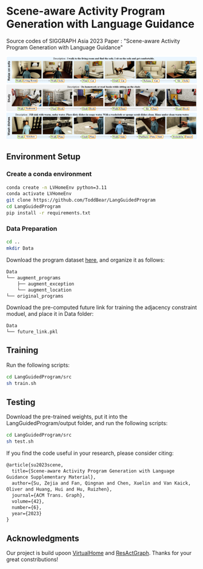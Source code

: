 # Scene-aware Activity Program Generation with Language Guidance
Source codes of SIGGRAPH Asia 2023 Paper : "Scene-aware Activity Program Generation with Language Guidance"

![overview](./asset/teaser.png)

## Environment Setup

### Create a conda environment

```bash
conda create -n LVHomeEnv python=3.11
conda activate LVHomeEnv
git clone https://github.com/ToddBear/LangGuidedProgram
cd LangGuidedProgram
pip install -r requirements.txt
```

### Data Preparation

```bash
cd ..
mkdir Data
```

Download the program dataset [here](http://virtual-home.org), and organize it as follows:

```
Data
└── augment_programs
    ├── augment_exception
    └── augment_location
└── original_programs
```

Download the pre-computed future link for training the adjacency constraint moduel, and place it in Data folder:

```
Data
└── future_link.pkl
```

## Training

Run the following scripts:

```bash
cd LangGuidedProgram/src
sh train.sh
```

## Testing

Download the pre-trained weights, put it into the LangGuidedProgram/output folder, and run the following scripts:

```bash
cd LangGuidedProgram/src
sh test.sh
```

If you find the code useful in your research, please consider citing:

```
@article{su2023scene,
  title={Scene-aware Activity Program Generation with Language Guidance Supplementary Material},
  author={Su, Zejia and Fan, Qingnan and Chen, Xuelin and Van Kaick, Oliver and Huang, Hui and Hu, Ruizhen},
  journal={ACM Trans. Graph},
  volume={42},
  number={6},
  year={2023}
}
```

## Acknowledgments

Our project is build upoon [VirtualHome](https://github.com/xavierpuigf/virtualhome_unity) and [ResActGraph](https://github.com/andrewliao11/env-aware-program-gen). Thanks for your great constributions!